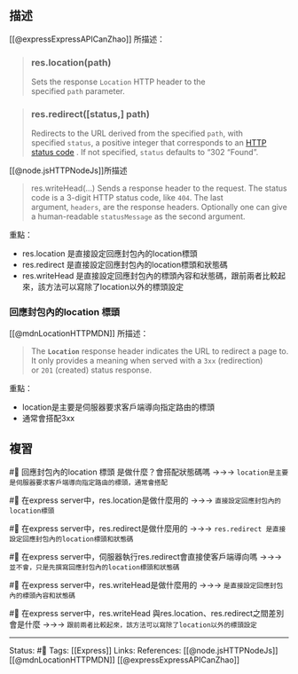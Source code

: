 ## 描述

 [[@expressExpressAPICanZhao]] 所描述：
 
> ### res.location(path)
> Sets the response `Location` HTTP header to the specified `path` parameter.



> ### res.redirect([status,] path)
> Redirects to the URL derived from the specified `path`, with specified `status`, a positive integer that corresponds to an [HTTP status code](http://www.w3.org/Protocols/rfc2616/rfc2616-sec10.html) . If not specified, `status` defaults to “302 “Found”.


[[@node.jsHTTPNodeJs]]所描述
> res.writeHead(...)
> Sends a response header to the request. The status code is a 3-digit HTTP status code, like `404`. The last argument, `headers`, are the response headers. Optionally one can give a human-readable `statusMessage` as the second argument.

重點：
- res.location 是直接設定回應封包內的location標頭
- res.redirect 是直接設定回應封包內的location標頭和狀態碼
- res.writeHead 是直接設定回應封包內的標頭內容和狀態碼，跟前兩者比較起來，該方法可以寫除了location以外的標頭設定

### 回應封包內的location 標頭
[[@mdnLocationHTTPMDN]] 所描述：
> The **`Location`** response header indicates the URL to redirect a page to. It only provides a meaning when served with a `3xx` (redirection) or `201` (created) status response.

重點：
- location是主要是伺服器要求客戶端導向指定路由的標頭
- 通常會搭配3xx

## 複習
#🧠 回應封包內的location 標頭 是做什麼？會搭配狀態碼嗎 ->->-> `location是主要是伺服器要求客戶端導向指定路由的標頭，通常會搭配`
<!--SR:!2024-06-01,430,250-->

#🧠  在express server中，res.location是做什麼用的 ->->-> `直接設定回應封包內的location標頭`
<!--SR:!2023-10-17,283,250-->

#🧠 在express server中，res.redirect是做什麼用的 ->->-> `res.redirect 是直接設定回應封包內的location標頭和狀態碼`
<!--SR:!2024-01-26,345,250-->

#🧠 在express server中，伺服器執行res.redirect會直接使客戶端導向嗎 ->->-> `並不會，只是先撰寫回應封包內的location標頭和狀態碼`
<!--SR:!2024-06-28,447,250-->

#🧠 在express server中，res.writeHead是做什麼用的 ->->-> `是直接設定回應封包內的標頭內容和狀態碼`
<!--SR:!2023-11-11,298,250-->
#🧠 在express server中，res.writeHead 與res.location、res.redirect之間差別會是什麼 ->->-> `跟前兩者比較起來，該方法可以寫除了location以外的標頭設定`
<!--SR:!2024-08-14,466,250-->

---
Status: #🧠 
Tags:
[[Express]]
Links:
References:
[[@node.jsHTTPNodeJs]]
[[@mdnLocationHTTPMDN]]
[[@expressExpressAPICanZhao]]